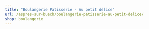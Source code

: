 ```yaml
---
title: "Boulangerie Patisserie - Au petit délice"
url: /aspres-sur-buech/boulangerie-patisserie-au-petit-delice/
shop: boulangerie
---
```

